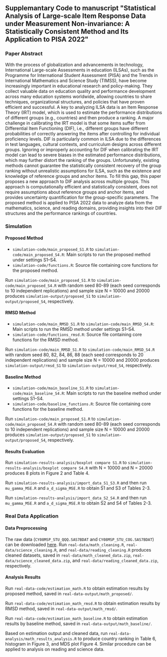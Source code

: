 ## Supplemantary Code to manuscript "Statistical Analysis of Large-scale Item Response Data under Measurement Non-invariance: A Statistically Consistent  Method and Its Application to PISA 2022"


### Paper Abstract 

With the process of globalization and advancements in technology, International Large-scale Assessments in education (ILSAs), such as the Programme for International Student Assessment (PISA) and the Trends in International Mathematics and Science Study (TIMSS), have become increasingly important in educational research and policy-making. They collect valuable data on education quality and performance development across many education systems worldwide, allowing countries to share techniques, organizational structures, and policies that have proven efficient and successful. 
A key to analyzing ILSA data is an Item Response Theory (IRT) model, which is used to estimate the performance distributions of different groups (e.g., countries) and then produce a ranking. 
A major challenge in calibrating the IRT model is that some items suffer from Differential Item Functioning (DIF), i.e., different groups have different probabilities of correctly answering the items after controlling for individual proficiency levels. DIF is particularly common in ILSA due to the differences in test languages, cultural contexts, and curriculum designs across different groups. Ignoring or improperly accounting for DIF when calibrating the IRT model can lead to severe biases in the estimated performance distributions, which may further distort the ranking of the groups. Unfortunately,  existing methods cannot guarantee the statistically consistent recovery of the group ranking without unrealistic assumptions for ILSA, such as the existence and knowledge of reference groups and anchor items. To fill this gap, this paper proposes a new approach to DIF analysis across multiple groups. This approach is computationally efficient and statistically consistent, does not require assumptions about reference groups and anchor items, 
and provides uncertainty quantification for the group-specific parameters. 
The proposed method is applied to PISA 2022 data to analyze data from the mathematics, science, and reading domains, providing insights into their DIF structures and the performance rankings of countries. 

### Simulation 

#### Proposed Method
- `simulation-code/main_proposed_S1.R` to `simulation-code/main_proposed_S4.R`: Main scripts to run the proposed method under settings S1–S4.
- `simulation-code/functions.R`: Source file containing core functions for the proposed method.

Run `simulation-code/main_proposed_S1.R` to `simulation-code/main_proposed_S4.R` with random seed 80-89 (each seed corresponds to 10 independent replications) and sample size N = 10000 and 20000 produces `simulation-output/proposed_S1` to `simulation-output/proposed_S4`, respectively.

#### RMSD Method
- `simulation-code/main_RMSD_S1.R` to `simulation-code/main_RMSD_S4.R`: Main scripts to run the RMSD method under settings S1–S4.
- `simulation-code/functions_rmsd.R`: Source file containing core functions for the RMSD method.

Run `simulation-code/main_RMSD_S1.R` to `simulation-code/main_RMSD_S4.R` with random seed 80, 82, 84, 86, 88 (each seed corresponds to 20 independent replications) and sample size N = 10000 and 20000 produces `simulation-output/rmsd_S1` to `simulation-output/rmsd_S4`, respectively.

#### Baseline Method
- `simulation-code/main_baseline_S1.R` to `simulation-code/main_baseline_S4.R`: Main scripts to run the baseline method under settings S1–S4.
- `simulation-code/baseline_functions.R`: Source file containing core functions for the baseline method.

Run `simulation-code/main_proposed_S1.R` to `simulation-code/main_proposed_S4.R` with random seed 80-89 (each seed corresponds to 10 independent replications) and sample size N = 10000 and 20000 produces `simulation-output/proposed_S1` to `simulation-output/proposed_S4`, respectively.

#### Results Evaluation

Run `simulation-results-analysis/boxplot compare S1.R` to `simulation-results-analysis/boxplot compare S4.R` with N = 10000 and N = 20000 produces 8 plots in Figure 2 and Table 4.

Run `simulation-results-analysis/import_data_S1_S3.R` and then run `mu_gamma_MSE.R` and `a_d_sigma_MSE.R` to obtain S1 and S3 of Tables 2-3.

Run `simulation-results-analysis/import_data_S2_S4.R` and then run `mu_gamma_MSE.R` and `a_d_sigma_MSE.R` to obtain S2 and S4 of Tables 2-3.

### Real Data Application

#### Data Preprocessing

The raw data (`CY08MSP_STU_QQQ.SAS7BDAT` and `CY08MSP_STU_COG.SAS7BDAT`) can be downloaded [here](https://www.oecd.org/en/data/datasets/pisa-2022-database.html#data). Run `real-data/math_cleaning.R`, `real-data/science_cleaning.R`, and `real-data/reading_cleaning.R` produces cleaned datasets, saved in `real-data/math_cleaned_data.zip`, `real-data/science_cleaned_data.zip`, and `real-data/reading_cleaned_data.zip`, respectively.

#### Analysis Results

Run `real-data-code/estimation_math.R` to obtain estimation results by proposed method, saved in `real-data-output/math_proposed/`.

Run `real-data-code/estimation_math_rmsd.R` to obtain estimation results by RMSD method, saved in `real-data-output/math_rmsd/`.

Run `real-data-code/estimation_math_baseline.R` to obtain estimation results by baseline method, saved in `real-data-output/math_baseline/`.

Based on estimation output and cleaned data, run `real-data-analysis/math_results_analysis.R` to produce country ranking in Table 6, histogram in Figure 3, and MDS plot Figure 4. Similar procedure can be applied to analysis on reading and science data.



